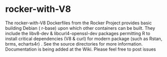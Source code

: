 # rocker-with-V8
The rocker-with-V8 Dockerfiles from the Rocker Project provides basic building Debian ( r-base) upon which other containers can be built. They include the libv8-dev &amp; libcurl4-openssl-dev packages permitting R to install critical dependencies (V8 &amp; curl) for modern package (such as Rstan, brms, echarts4r) .  See the source directories for more information.  Documentation is being added at the Wiki. Please feel free to post issues
